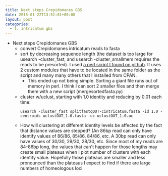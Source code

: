 ```yaml
---
title: Next steps Crepidomanes GBS
date: 2015-01-22T13:52:01+00:00
layout: post
categories:
  - t. intricatum gbs
---
```

  * Next steps Crepidomanes GBS
    * convert Crepidomanes intricatum reads to fasta
    * sort by decreasing sequence length (the dataset is too large for usearch -cluster\_fast, and usearch -cluster\_smallmem requires the reads to be presorted). I used [a perl script I found on github][1]. It uses 2 custom modules that have to be located in the same folder as the script and many many others that I installed from CPAN.
      * This ended up not being simple. Sorting a giant file runs out of memory in perl. I think I can sort 2 smaller files and then merge them with a new script (mergesortedfasta.py)
    * cluster w/uclust, starting with 1.0 identity and reducing by 0.01 each time:
      ~~~
      usearch -cluster_fast splitfastqOUT-cintricatum.fasta -id 1.0 -centroids uclustOUT_1.0.fasta -uc uclustOUT_1.0.uc
      ~~~
    * How will clustering at different identity levels be affected by the fact that distance values are stepped? (An 86bp read can only have identify values of 86/86, 85/86, 84/86, etc. A 30bp read can only have values of 30/30, 29/30, 28/30, etc. Since most of my reads are 84-86bp long, the values that can't happen for those lengths may create small plateaus when I plot number of clusters with each identity value. Hopefully those plateaus are smaller and less pronounced than the plateaus I expect to find if there are large numbers of homeologous loci.

[1]: https://github.com/jimhester/fasta_utilities/blob/master/scripts/sort.pl
